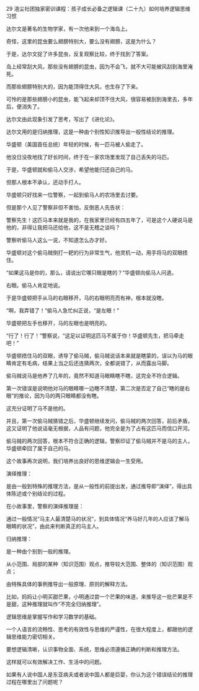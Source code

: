 29 浥尘社团独家密训课程：孩子成长必备之逻辑课（二十九）如何培养逻辑思维习惯



达尔文是著名的生物学家，有一次他来到一个海岛上。



奇怪，这里的昆虫要么翅膀特别大，要么没有翅膀，这是为什么？

于是，达尔文捉了许多昆虫，反复观察比较，终于找到了答案。



岛上经常刮大风，那些没有翅膀的昆虫，因为不会飞，就不大可能被风刮到海里淹死。

而那些翅膀特别大的，因为能顶得住大风，也生存了下来。



可怜的是那些翅膀小的昆虫，能飞起来却顶不住大风，很容易被刮到海里去，多年后，便消失了。

达尔文由此现象引发了思考，写出了《进化论》。

达尔文用的是归纳推理，这是一种由个别性知识推导出一般性结论的推理。



华盛顿（美国首任总统）年轻的时候，有一匹马被人偷走了。

他没日没夜地找了好长时间，终于在一家农场里发现了自己丢失的马匹。

于是，华盛顿就和偷马人交涉，希望他能归还自己的马。

但那人根本不承认，还动手打人。

华盛顿只好找来一位警察，一起到偷马人的农场里去讨要。



但是那个人见了警察非但不害怕，反倒恶人先告状：

警察先生！这匹马本来就是我的，在我家里已经有四五年了，可是这个人硬说马是他的，非得让我把马还给他，这不是无稽之谈吗？



警察听偷马人这么一说，不知道怎么办才好。

华盛顿对这个偷马贼倒打一耙的行为非常生气，他灵机一动，用手将马的双眼捂住。

“如果这马是你的，那么，请说出它哪只眼是瞎的？”华盛顿向偷马人问道。

右眼。偷马人肯定地说。



于是华盛顿把手从马的右眼移开，马的右眼明亮而有神，根本就没瞎。

“啊，我弄错了！”偷马人急忙纠正说，“是左眼！”



华盛顿把左手也移开，马的左眼也是明亮的。

“行了！行了！”警察说，“这足以证明这匹马不属于你！华盛顿先生，把马牵走吧！”



华盛顿捂住马的双眼，诱导了偷马贼，偷马贼说话本来就是瞎蒙的，误以为马的眼睛肯定有毛病，结果上当之后还连猜两次，全都说错了，从而露出马脚。

偷马贼说马是他养了几年的，竟然不知道马眼睛瞎不瞎，这完全不符合逻辑。



第一次错误是说明他对马的眼睛哪一边瞎不清楚，第二次是否定了自己“瞎的是右眼”的推论，因为马的两只眼睛都没有瞎。

这充分证明了马不是他的。

并且，第一次偷马贼猜错之后，华盛顿继续发问，偷马贼的两次回答，前后矛盾，这又证明了他说话毫无根据，人品有问题，他完全是为了占有这匹马而信口开河。



偷马贼的两次回答，根本不符合正确的逻辑，警察印证了偷马贼并不是马的主人，华盛顿牵回了属于自己的马。

这个故事再次说明，我们培养出良好的思维逻辑会一生受用。





演绎推理：

是由一般到特殊的推理方法，是从一般性的前提出发，通过推导即“演绎”，得出具体陈述或个别结论的过程。

在小故事里，警察的演绎推理是：

通过一般情况“马主人最清楚马的状况”，到具体情况“养马好几年的人应该了解马眼睛的状况”，由此来判断真正的马主人。



归纳推理：

是一种由个别到一般的推理。

从小范围、局部的某种（知识范围）观点，推导较大范围、整体的（知识范围）观点；

由特殊具体的事例推导出一般原理、原则的解释方法。

比如，妈妈让小明买甜芒果，小明通过尝一个芒果的味道，来推导这一批芒果是不是甜，这种推理就叫作“不完全归纳推理”。

逻辑思维是掌握写作和学习数学的基础。

一个人语言的流畅性、思考的有效性与思维的严谨性，在很大程度上，都跟他的逻辑思维能力密切相关。

要想逻辑清晰，认识事物全面、系统，思维必须遵循正确的判断和推理方法。

这样就可以有效解决工作、生活中的问题。





如果有人说中国人是东亚病夫或者说中国人都是巨婴，你认为这个错误结论的推理过程在哪里出了问题呢？









